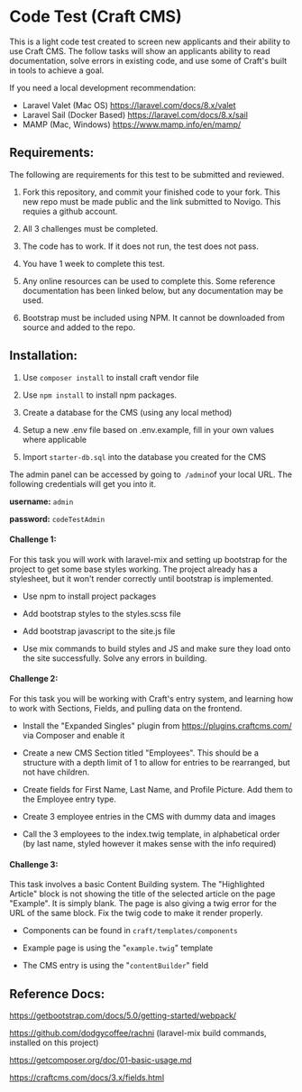 # Code Test (Craft CMS)

This is a light code test created to screen new applicants and their ability to use Craft CMS. The follow tasks will show an applicants ability to read documentation, solve errors in existing code, and use some of Craft's built in tools to achieve a goal.

If you need a local development recommendation:

- Laravel Valet (Mac OS) https://laravel.com/docs/8.x/valet
- Laravel Sail (Docker Based) https://laravel.com/docs/8.x/sail
- MAMP (Mac, Windows) https://www.mamp.info/en/mamp/

## Requirements:

The following are requirements for this test to be submitted and reviewed.

1. Fork this repository, and commit your finished code to your fork. This new repo must be made public and the link submitted to Novigo. This requies a github account.

2. All 3 challenges must be completed.

3. The code has to work. If it does not run, the test does not pass.

4. You have 1 week to complete this test.

5. Any online resources can be used to complete this. Some reference documentation has been linked below, but any documentation may be used.

6. Bootstrap must be included using NPM. It cannot be downloaded from source and added to the repo.

## Installation:

1. Use `composer install` to install craft vendor file

2. Use `npm install` to install npm packages.

3. Create a database for the CMS (using any local method)

4. Setup a new .env file based on .env.example, fill in your own values where applicable

5. Import `starter-db.sql` into the database you created for the CMS

The admin panel can be accessed by going to` /admin`of your local URL. The following credentials will get you into it.

**username:** `admin`

**password:** `codeTestAdmin`



#### Challenge 1:

For this task you will work with laravel-mix and setting up bootstrap for the project to get some base styles working. The project already has a stylesheet, but it won't render correctly until bootstrap is implemented.

- Use npm to install project packages

- Add bootstrap styles to the styles.scss file

- Add bootstrap javascript to the site.js file

- Use mix commands to build styles and JS and make sure they load onto the site successfully. Solve any errors in building.

#### Challenge 2:

For this task you will be working with Craft's entry system, and learning how to work with Sections, Fields, and pulling data on the frontend.

- Install the "Expanded Singles" plugin from https://plugins.craftcms.com/ via Composer and enable it

- Create a new CMS Section titled "Employees". This should be a structure with a depth limit of 1 to allow for entries to be rearranged, but not have children.

- Create fields for First Name, Last Name, and Profile Picture. Add them to the Employee entry type.

- Create 3 employee entries in the CMS with dummy data and images

- Call the 3 employees to the index.twig template, in alphabetical order (by last name, styled however it makes sense with the info required)

#### Challenge 3:

This task involves a basic Content Building system. The "Highlighted Article" block is not showing the title of the selected article on the page "Example". It is simply blank. The page is also giving a twig error for the URL of the same block. Fix the twig code to make it render properly.

- Components can be found in `craft/templates/components`

- Example page is using the "`example.twig`" template

- The CMS entry is using the "`contentBuilder`" field

## Reference Docs:

https://getbootstrap.com/docs/5.0/getting-started/webpack/

https://github.com/dodgycoffee/rachni (laravel-mix build commands, installed on this project)

https://getcomposer.org/doc/01-basic-usage.md

https://craftcms.com/docs/3.x/fields.html
